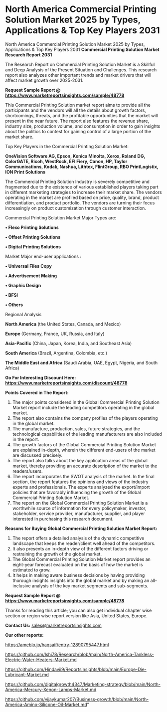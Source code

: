 # North America Commercial Printing Solution Market 2025 by Types, Applications & Top Key Players 2031
North America Commercial Printing Solution Market 2025 by Types, Applications & Top Key Players 2031
<strong>Commercial Printing Solution Market Research Report 2031</strong>

The Research Report on Commercial Printing Solution Market is a Skillful and Deep Analysis of the Present Situation and Challenges. This research report also analyzes other important trends and market drivers that will affect market growth over 2025-2031.

<strong>Request Sample Report @ <a href=https://www.marketreportsinsights.com/sample/48778>https://www.marketreportsinsights.com/sample/48778</a></strong>

This Commercial Printing Solution market report aims to provide all the participants and the vendors will all the details about growth factors, shortcomings, threats, and the profitable opportunities that the market will present in the near future. The report also features the revenue share, industry size, production volume, and consumption in order to gain insights about the politics to contest for gaining control of a large portion of the market share.

Top Key Players in the Commercial Printing Solution Market:

<strong>OneVision Software AG, Epson, Konica Minolta, Xerox, Roland DG, ColorGATE, Ricoh, WestRock, EFI Fiery, Canon, HP, Taylor Communications, Kodak, Nashua, Lithtex, FlintGroup, RBO PrintLogistix, ION Print Solutions</strong>

The Commercial Printing Solution Industry is severely competitive and fragmented due to the existence of various established players taking part in different marketing strategies to increase their market share. The vendors operating in the market are profiled based on price, quality, brand, product differentiation, and product portfolio. The vendors are turning their focus increasingly on product customization through customer interaction.

Commercial Printing Solution Market Major Types are:

<strong>•  Flexo Printing Solutions

•  Offset Printing Solutions

•  Digital Printing Solutions</strong>

Market Major end-user applications :

<strong>•  Universal Files Copy

•  Advertisement Making

•  Graphic Design

•  BFSI

•  Others</strong>

Regional Analysis

</u><strong><b>North America</b></strong> (the United States, Canada, and Mexico)

<strong><b>Europe </b></strong>(Germany, France, UK, Russia, and Italy)

<strong><b>Asia-Pacific</b></strong> (China, Japan, Korea, India, and Southeast Asia)

<strong><b>South America</b></strong> (Brazil, Argentina, Colombia, etc.)

<strong><b>The Middle East and Africa</b></strong> (Saudi Arabia, UAE, Egypt, Nigeria, and South Africa)

<strong>Go For Interesting Discount Here: <a href=https://www.marketreportsinsights.com/discount/48778>https://www.marketreportsinsights.com/discount/48778</a></strong>

<strong>Points Covered in The Report:</strong>
<ol>
  <li>The major points considered in the Global Commercial Printing Solution Market report include the leading competitors operating in the global market.</li>
  <li>The report also contains the company profiles of the players operating in the global market.</li>
  <li>The manufacture, production, sales, future strategies, and the technological capabilities of the leading manufacturers are also included in the report.</li>
  <li>The growth factors of the Global Commercial Printing Solution Market are explained in-depth, wherein the different end-users of the market are discussed precisely.</li>
  <li>The report also talks about the key application areas of the global market, thereby providing an accurate description of the market to the readers/users.</li>
  <li>The report incorporates the SWOT analysis of the market. In the final section, the report features the opinions and views of the industry experts and professionals. The experts analyzed the export/import policies that are favorably influencing the growth of the Global Commercial Printing Solution Market.</li>
  <li>The report on the Global Commercial Printing Solution Market is a worthwhile source of information for every policymaker, investor, stakeholder, service provider, manufacturer, supplier, and player interested in purchasing this research document.</li>
</ol>
<strong>Reasons for Buying Global Commercial Printing Solution Market Report:</strong>

<ol>
  <li>The report offers a detailed analysis of the dynamic competitive landscape that keeps the reader/client well ahead of the competitors.</li>
  <li>It also presents an in-depth view of the different factors driving or restraining the growth of the global market.</li>
  <li>The Global Commercial Printing Solution Market report provides an eight-year forecast evaluated on the basis of how the market is estimated to grow.</li>
  <li>It helps in making aware business decisions by having providing thorough insights insights into the global market and by making an all-inclusive analysis of the key market segments and sub-segments.</li>
</ol>
<strong>Request Sample Report @ <a href=https://www.marketreportsinsights.com/sample/48778>https://www.marketreportsinsights.com/sample/48778</a></strong>


Thanks for reading this article; you can also get individual chapter wise section or region wise report version like Asia, United States, Europe.

<strong>Contact Us:</strong>
sales@marketreportsinsights.com

<strong>Our other reports:</strong>

<a href=https://ameblo.jp/haqsaif/entry-12890795447.html>https://ameblo.jp/haqsaif/entry-12890795447.html</a>

<a href=https://github.com/Ishi78/Research/blob/main/North-America-Tankless-Electric-Water-Heaters-Market.md>https://github.com/Ishi78/Research/blob/main/North-America-Tankless-Electric-Water-Heaters-Market.md</a>

<a href=https://github.com/Hindavii9/Reportsinsights/blob/main/Europe-Die-Lubricant-Market.md>https://github.com/Hindavii9/Reportsinsights/blob/main/Europe-Die-Lubricant-Market.md</a>

<a href=https://github.com/digitalgrowth4347/Marketing-strategy/blob/main/North-America-Mercury-Xenon-Lamps-Market.md>https://github.com/digitalgrowth4347/Marketing-strategy/blob/main/North-America-Mercury-Xenon-Lamps-Market.md</a>

<a href=https://github.com/vijaykumar207/Business-growth/blob/main/North-America-Amino-Silicone-Oil-Market.md>https://github.com/vijaykumar207/Business-growth/blob/main/North-America-Amino-Silicone-Oil-Market.md</a>"
